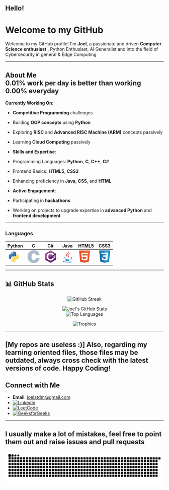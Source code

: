 ## Hello! 

#  Welcome to my GitHub

Welcome to my GitHub profile! I'm **Joel**, a passionate and driven **Computer Science enthusiast** , Python Enthusiast, AI Generalist and into the field of Cybersecurity in general & Edge Computing

---

##  About Me     <br>  0.01% work per day is better than working 0.00% everyday

 **Currently Working On**:  
  - **Competitive Programming** challenges  
  - Building **OOP concepts** using **Python**  
  - Exploring **RISC** and **Advanced RISC Machine (ARM)** concepts passively  
  - Learning **Cloud Computing** passively  

-  **Skills and Expertise**:  
  - Programming Languages: **Python**, **C**, **C++**, **C#**  
  - Frontend Basics: **HTML5**, **CSS3**  
  - Enhancing proficiency in **Java**, **CSS**, and **HTML**  

-  **Active Engagement**:  
  - Participating in **hackathons**  
  - Working on projects to upgrade expertise in **advanced Python** and **frontend development**  

---

### Languages

| Python | C | C# | Java | HTML5 | CSS3 |
|--------|---|----|------|-------|------|
| <img src="https://github.com/devicons/devicon/blob/master/icons/python/python-original.svg" width="40" height="40"> | <img src="https://github.com/devicons/devicon/blob/master/icons/c/c-original.svg" width="40" height="40"> | <img src="https://github.com/devicons/devicon/blob/master/icons/csharp/csharp-original.svg" width="40" height="40"> | <img src="https://github.com/devicons/devicon/blob/master/icons/java/java-original.svg" width="40" height="40"> | <img src="https://github.com/devicons/devicon/blob/master/icons/html5/html5-original.svg" width="40" height="40"> | <img src="https://github.com/devicons/devicon/blob/master/icons/css3/css3-original.svg" width="40" height="40"> |

---

## 📊 GitHub Stats

<p align="center">
  <img height=160 align="center" src="https://github-readme-streak-stats-eight.vercel.app/?user=JO-Techs&theme=transparent&hide_border=true" alt="GitHub Streak" />
</p>

<div align="center">
  
![Joel's GitHub Stats](https://github-readme-stats.vercel.app/api?username=JO-Techs&show_icons=true&theme=radical&cache_buster=timestamp)  
![Top Languages](https://github-readme-stats.vercel.app/api/top-langs/?username=JO-Techs&layout=compact&theme=radical)

![Trophies](https://github-profile-trophy.vercel.app/?username=JO-Techs&theme=onedark&no-bg=true&no-frame=true&row=2&column=3)
</div>

---

## [My repos are useless :)] Also, regarding my learning oriented files, those files may be outdated, always cross check with the latest versions of code. Happy Coding!

##  Connect with Me

-  **Email**: [joelatdm@gmail.com](mailto:joelatdm@gmail.com)
- [![LinkedIn](https://img.shields.io/badge/-LinkedIn-0077B5?style=flat&logo=linkedin)](https://www.linkedin.com/in/joel-tito-907b11286)
- [![LeetCode](https://img.shields.io/badge/-LeetCode-FFA116?style=flat&logo=leetcode)](https://leetcode.com/u/JOT_at_LeetCode/)
- [![GeeksforGeeks](https://img.shields.io/badge/-GeeksforGeeks-2F8D46?style=flat&logo=geeksforgeeks)](https://www.geeksforgeeks.org/user/joelatdm/)

---

## I usually make a lot of mistakes, feel free to point them out and raise issues and pull requests 
<p align="center">
  <img src="https://raw.githubusercontent.com/JO-Techs/JO-Techs/output/github-snake.svg" alt="Snake animation" />
</p>

